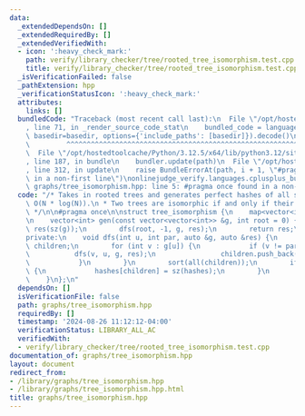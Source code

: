 ```yaml
---
data:
  _extendedDependsOn: []
  _extendedRequiredBy: []
  _extendedVerifiedWith:
  - icon: ':heavy_check_mark:'
    path: verify/library_checker/tree/rooted_tree_isomorphism.test.cpp
    title: verify/library_checker/tree/rooted_tree_isomorphism.test.cpp
  _isVerificationFailed: false
  _pathExtension: hpp
  _verificationStatusIcon: ':heavy_check_mark:'
  attributes:
    links: []
  bundledCode: "Traceback (most recent call last):\n  File \"/opt/hostedtoolcache/Python/3.12.5/x64/lib/python3.12/site-packages/onlinejudge_verify/documentation/build.py\"\
    , line 71, in _render_source_code_stat\n    bundled_code = language.bundle(stat.path,\
    \ basedir=basedir, options={'include_paths': [basedir]}).decode()\n          \
    \         ^^^^^^^^^^^^^^^^^^^^^^^^^^^^^^^^^^^^^^^^^^^^^^^^^^^^^^^^^^^^^^^^^^^^^^^^^^^^^^^^^\n\
    \  File \"/opt/hostedtoolcache/Python/3.12.5/x64/lib/python3.12/site-packages/onlinejudge_verify/languages/cplusplus.py\"\
    , line 187, in bundle\n    bundler.update(path)\n  File \"/opt/hostedtoolcache/Python/3.12.5/x64/lib/python3.12/site-packages/onlinejudge_verify/languages/cplusplus_bundle.py\"\
    , line 312, in update\n    raise BundleErrorAt(path, i + 1, \"#pragma once found\
    \ in a non-first line\")\nonlinejudge_verify.languages.cplusplus_bundle.BundleErrorAt:\
    \ graphs/tree_isomorphism.hpp: line 5: #pragma once found in a non-first line\n"
  code: "/* Takes in rooted trees and generates perfect hashes of all subtrees in\
    \ O(N * log(N)).\n * Two trees are isomorphic if and only if their hashes match.\n\
    \ */\n\n#pragma once\n\nstruct tree_isomorphism {\n    map<vector<int>, int> hashes;\n\
    \n    vector<int> gen(const vector<vector<int>> &g, int root = 0) {\n        vector<int>\
    \ res(sz(g));\n        dfs(root, -1, g, res);\n        return res;\n    }\n\n\
    private:\n    void dfs(int u, int par, auto &g, auto &res) {\n        vector<int>\
    \ children;\n        for (int v : g[u]) {\n            if (v != par) {\n     \
    \           dfs(v, u, g, res);\n                children.push_back(res[v]);\n\
    \            }\n        }\n        sort(all(children));\n        if (!hashes.count(children))\
    \ {\n            hashes[children] = sz(hashes);\n        }\n        res[u] = hashes[children];\n\
    \    }\n};\n"
  dependsOn: []
  isVerificationFile: false
  path: graphs/tree_isomorphism.hpp
  requiredBy: []
  timestamp: '2024-08-26 11:12:12-04:00'
  verificationStatus: LIBRARY_ALL_AC
  verifiedWith:
  - verify/library_checker/tree/rooted_tree_isomorphism.test.cpp
documentation_of: graphs/tree_isomorphism.hpp
layout: document
redirect_from:
- /library/graphs/tree_isomorphism.hpp
- /library/graphs/tree_isomorphism.hpp.html
title: graphs/tree_isomorphism.hpp
---
```

